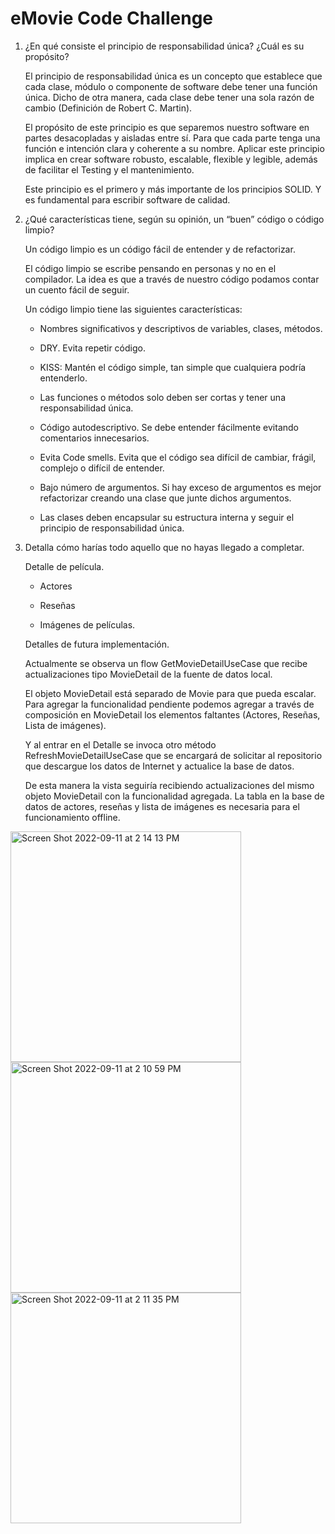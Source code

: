 # eMovie Code Challenge

1. ¿En qué consiste el principio de responsabilidad única? ¿Cuál es su propósito?
    
    El principio de responsabilidad única es un concepto que establece que cada clase, módulo o componente de software debe tener una función única. Dicho de otra manera, cada clase debe tener una sola razón de cambio (Definición de Robert C. Martin). 

    El propósito de este principio es que separemos nuestro software en partes desacopladas y aisladas entre sí. Para que cada parte tenga una función e intención clara y coherente a su nombre. Aplicar este principio implica en crear software robusto, escalable, flexible y legible, además de facilitar el Testing y el mantenimiento. 

    Este principio es el primero y más importante de los principios SOLID. Y es fundamental para escribir software de calidad.


2. ¿Qué características tiene, según su opinión, un “buen” código o código limpio?

    Un código limpio es un código fácil de entender y de refactorizar.

    El código limpio se escribe pensando en personas y no en el compilador. La idea es que a través de nuestro código podamos contar un cuento fácil de seguir.

    Un código limpio tiene las siguientes características:

    - Nombres significativos y descriptivos de variables, clases, métodos.

    - DRY. Evita repetir código.

    - KISS: Mantén el código simple, tan simple que cualquiera podría entenderlo. 

    - Las funciones o métodos solo deben ser cortas y tener una responsabilidad única.

    - Código autodescriptivo. Se debe entender fácilmente evitando comentarios innecesarios. 

    - Evita Code smells. Evita que el código sea difícil de cambiar, frágil, complejo o difícil de entender.

    - Bajo número de argumentos. Si hay exceso de argumentos es mejor refactorizar creando una clase que junte dichos argumentos. 

    - Las clases deben encapsular su estructura interna y seguir el principio de responsabilidad única.


3. Detalla cómo harías todo aquello que no hayas llegado a completar.

    Detalle de película.

    - Actores

    - Reseñas 

    - Imágenes de películas. 

    Detalles de futura implementación. 

    Actualmente se observa un flow GetMovieDetailUseCase que recibe actualizaciones tipo MovieDetail de la fuente de datos local. 

    El objeto MovieDetail está separado de Movie para que pueda escalar. 
    Para agregar la funcionalidad pendiente podemos agregar a través de composición en MovieDetail los elementos faltantes (Actores, Reseñas, Lista de imágenes).

    Y al entrar en el Detalle se invoca otro método RefreshMovieDetailUseCase que se encargará de solicitar al repositorio que descargue los datos de Internet y actualice la base de datos. 

    De esta manera la vista seguiría recibiendo actualizaciones del mismo objeto MovieDetail con la funcionalidad agregada. La tabla en la base de datos de actores, reseñas y lista de imágenes es necesaria para el funcionamiento offline.
    
    <p float="left">
<img width="369" alt="Screen Shot 2022-09-11 at 2 14 13 PM" src="https://user-images.githubusercontent.com/17883253/189540414-0c5a88fc-0551-4152-a8b8-87c5dd2ecb7f.png">
<img width="369" alt="Screen Shot 2022-09-11 at 2 10 59 PM" src="https://user-images.githubusercontent.com/17883253/189540366-7071bece-f624-4813-8453-457a0a33b948.png">
<img width="369" alt="Screen Shot 2022-09-11 at 2 11 35 PM" src="https://user-images.githubusercontent.com/17883253/189540368-f3c421d7-51fc-48c6-b209-d786277b4080.png">
</p>


